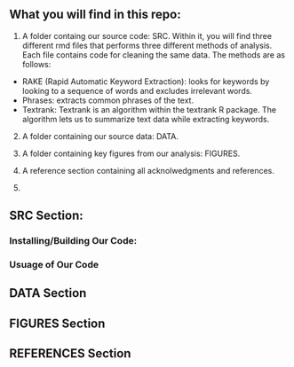 ## What you will find in this repo:
1. A folder containg our source code: SRC. Within it, you will find three different rmd files that performs three different methods of analysis. Each file contains code for cleaning 
the same data. The methods are as follows:
- RAKE (Rapid Automatic Keyword Extraction): looks for keywords by looking to a sequence of words and excludes irrelevant words. 
- Phrases: extracts common phrases of the text.
- Textrank: Textrank is an algorithm within the textrank R package. The algorithm lets us to summarize text data while extracting keywords.


2. A folder containing our source data: DATA.

3. A folder containing key figures from our analysis: FIGURES.

4. A reference section containing all acknolwedgments and references.
5. 
## SRC Section:
### Installing/Building Our Code:


### Usuage of Our Code


## DATA Section


## FIGURES Section


## REFERENCES Section
